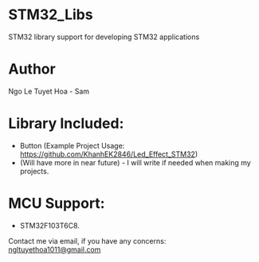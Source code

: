 # STM32_Libs
STM32 library support for developing STM32 applications

# Author
Ngo Le Tuyet Hoa - Sam

# Library Included:
- Button (Example Project Usage: https://github.com/KhanhEK2846/Led_Effect_STM32)
- (Will have more in near future) - I will write if needed when making my projects.

# MCU Support:
- STM32F103T6C8.


Contact me via email, if you have any concerns: ngltuyethoa1011@gmail.com
